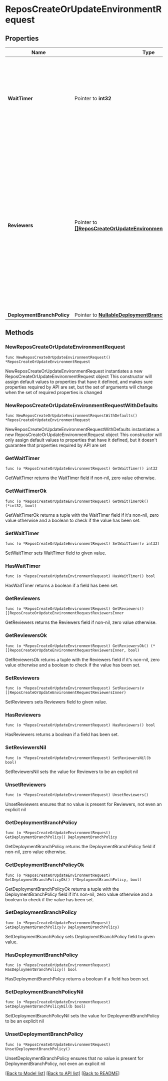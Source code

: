 # ReposCreateOrUpdateEnvironmentRequest

## Properties

Name | Type | Description | Notes
------------ | ------------- | ------------- | -------------
**WaitTimer** | Pointer to **int32** | The amount of time to delay a job after the job is initially triggered. The time (in minutes) must be an integer between 0 and 43,200 (30 days). | [optional] 
**Reviewers** | Pointer to [**[]ReposCreateOrUpdateEnvironmentRequestReviewersInner**](ReposCreateOrUpdateEnvironmentRequestReviewersInner.md) | The people or teams that may review jobs that reference the environment. You can list up to six users or teams as reviewers. The reviewers must have at least read access to the repository. Only one of the required reviewers needs to approve the job for it to proceed. | [optional] 
**DeploymentBranchPolicy** | Pointer to [**NullableDeploymentBranchPolicy**](DeploymentBranchPolicy.md) |  | [optional] 

## Methods

### NewReposCreateOrUpdateEnvironmentRequest

`func NewReposCreateOrUpdateEnvironmentRequest() *ReposCreateOrUpdateEnvironmentRequest`

NewReposCreateOrUpdateEnvironmentRequest instantiates a new ReposCreateOrUpdateEnvironmentRequest object
This constructor will assign default values to properties that have it defined,
and makes sure properties required by API are set, but the set of arguments
will change when the set of required properties is changed

### NewReposCreateOrUpdateEnvironmentRequestWithDefaults

`func NewReposCreateOrUpdateEnvironmentRequestWithDefaults() *ReposCreateOrUpdateEnvironmentRequest`

NewReposCreateOrUpdateEnvironmentRequestWithDefaults instantiates a new ReposCreateOrUpdateEnvironmentRequest object
This constructor will only assign default values to properties that have it defined,
but it doesn't guarantee that properties required by API are set

### GetWaitTimer

`func (o *ReposCreateOrUpdateEnvironmentRequest) GetWaitTimer() int32`

GetWaitTimer returns the WaitTimer field if non-nil, zero value otherwise.

### GetWaitTimerOk

`func (o *ReposCreateOrUpdateEnvironmentRequest) GetWaitTimerOk() (*int32, bool)`

GetWaitTimerOk returns a tuple with the WaitTimer field if it's non-nil, zero value otherwise
and a boolean to check if the value has been set.

### SetWaitTimer

`func (o *ReposCreateOrUpdateEnvironmentRequest) SetWaitTimer(v int32)`

SetWaitTimer sets WaitTimer field to given value.

### HasWaitTimer

`func (o *ReposCreateOrUpdateEnvironmentRequest) HasWaitTimer() bool`

HasWaitTimer returns a boolean if a field has been set.

### GetReviewers

`func (o *ReposCreateOrUpdateEnvironmentRequest) GetReviewers() []ReposCreateOrUpdateEnvironmentRequestReviewersInner`

GetReviewers returns the Reviewers field if non-nil, zero value otherwise.

### GetReviewersOk

`func (o *ReposCreateOrUpdateEnvironmentRequest) GetReviewersOk() (*[]ReposCreateOrUpdateEnvironmentRequestReviewersInner, bool)`

GetReviewersOk returns a tuple with the Reviewers field if it's non-nil, zero value otherwise
and a boolean to check if the value has been set.

### SetReviewers

`func (o *ReposCreateOrUpdateEnvironmentRequest) SetReviewers(v []ReposCreateOrUpdateEnvironmentRequestReviewersInner)`

SetReviewers sets Reviewers field to given value.

### HasReviewers

`func (o *ReposCreateOrUpdateEnvironmentRequest) HasReviewers() bool`

HasReviewers returns a boolean if a field has been set.

### SetReviewersNil

`func (o *ReposCreateOrUpdateEnvironmentRequest) SetReviewersNil(b bool)`

 SetReviewersNil sets the value for Reviewers to be an explicit nil

### UnsetReviewers
`func (o *ReposCreateOrUpdateEnvironmentRequest) UnsetReviewers()`

UnsetReviewers ensures that no value is present for Reviewers, not even an explicit nil
### GetDeploymentBranchPolicy

`func (o *ReposCreateOrUpdateEnvironmentRequest) GetDeploymentBranchPolicy() DeploymentBranchPolicy`

GetDeploymentBranchPolicy returns the DeploymentBranchPolicy field if non-nil, zero value otherwise.

### GetDeploymentBranchPolicyOk

`func (o *ReposCreateOrUpdateEnvironmentRequest) GetDeploymentBranchPolicyOk() (*DeploymentBranchPolicy, bool)`

GetDeploymentBranchPolicyOk returns a tuple with the DeploymentBranchPolicy field if it's non-nil, zero value otherwise
and a boolean to check if the value has been set.

### SetDeploymentBranchPolicy

`func (o *ReposCreateOrUpdateEnvironmentRequest) SetDeploymentBranchPolicy(v DeploymentBranchPolicy)`

SetDeploymentBranchPolicy sets DeploymentBranchPolicy field to given value.

### HasDeploymentBranchPolicy

`func (o *ReposCreateOrUpdateEnvironmentRequest) HasDeploymentBranchPolicy() bool`

HasDeploymentBranchPolicy returns a boolean if a field has been set.

### SetDeploymentBranchPolicyNil

`func (o *ReposCreateOrUpdateEnvironmentRequest) SetDeploymentBranchPolicyNil(b bool)`

 SetDeploymentBranchPolicyNil sets the value for DeploymentBranchPolicy to be an explicit nil

### UnsetDeploymentBranchPolicy
`func (o *ReposCreateOrUpdateEnvironmentRequest) UnsetDeploymentBranchPolicy()`

UnsetDeploymentBranchPolicy ensures that no value is present for DeploymentBranchPolicy, not even an explicit nil

[[Back to Model list]](../README.md#documentation-for-models) [[Back to API list]](../README.md#documentation-for-api-endpoints) [[Back to README]](../README.md)


